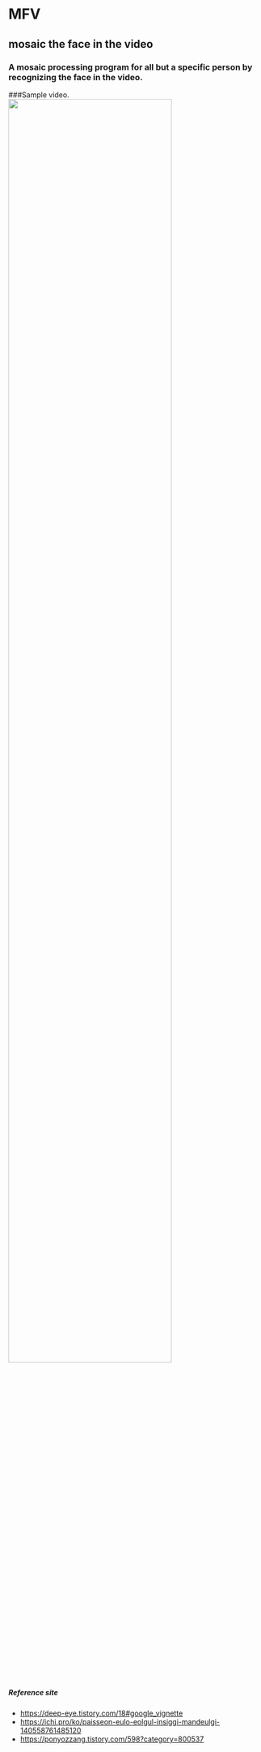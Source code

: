 # MFV
## mosaic the face in the video

### A mosaic processing program for all but a specific person by recognizing the face in the video.

###Sample video.
<img width="80%" src="https://user-images.githubusercontent.com/37572031/146848665-9d93c54b-293b-4e4a-8625-2b0b7d0cf17c.gif"/>

##### Reference site
- https://deep-eye.tistory.com/18#google_vignette
- https://ichi.pro/ko/paisseon-eulo-eolgul-insiggi-mandeulgi-140558761485120
- https://ponyozzang.tistory.com/598?category=800537
